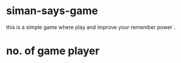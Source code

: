 # siman-says-game
this is a simple game where play and improve your remember power .
# no. of game player